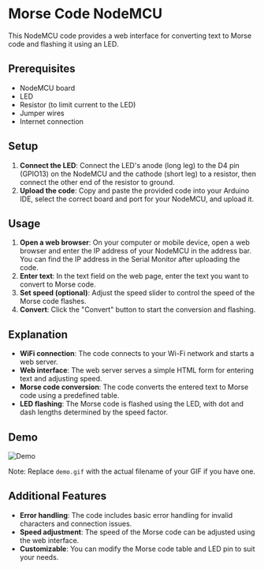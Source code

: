 # Morse Code NodeMCU

This NodeMCU code provides a web interface for converting text to Morse code and flashing it using an LED.

## Prerequisites

- NodeMCU board
- LED
- Resistor (to limit current to the LED)
- Jumper wires
- Internet connection

## Setup

1. **Connect the LED**: Connect the LED's anode (long leg) to the D4 pin (GPIO13) on the NodeMCU and the cathode (short leg) to a resistor, then connect the other end of the resistor to ground.
2. **Upload the code**: Copy and paste the provided code into your Arduino IDE, select the correct board and port for your NodeMCU, and upload it.

## Usage

1. **Open a web browser**: On your computer or mobile device, open a web browser and enter the IP address of your NodeMCU in the address bar. You can find the IP address in the Serial Monitor after uploading the code.
2. **Enter text**: In the text field on the web page, enter the text you want to convert to Morse code.
3. **Set speed (optional)**: Adjust the speed slider to control the speed of the Morse code flashes.
4. **Convert**: Click the "Convert" button to start the conversion and flashing.

## Explanation

- **WiFi connection**: The code connects to your Wi-Fi network and starts a web server.
- **Web interface**: The web server serves a simple HTML form for entering text and adjusting speed.
- **Morse code conversion**: The code converts the entered text to Morse code using a predefined table.
- **LED flashing**: The Morse code is flashed using the LED, with dot and dash lengths determined by the speed factor.

## Demo

![Demo](demo.gif)

Note: Replace `demo.gif` with the actual filename of your GIF if you have one.

## Additional Features

- **Error handling**: The code includes basic error handling for invalid characters and connection issues.
- **Speed adjustment**: The speed of the Morse code can be adjusted using the web interface.
- **Customizable**: You can modify the Morse code table and LED pin to suit your needs.
